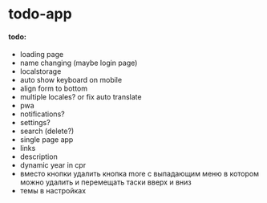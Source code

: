 # todo-app

#### todo:

- loading page
- name changing (maybe login page)
- localstorage
- auto show keyboard on mobile
- align form to bottom
- multiple locales? or fix auto translate
- pwa
- notifications?
- settings?
- search (delete?)
- single page app
- links
- description
- dynamic year in cpr
- вместо кнопки удалить кнопка more с выпадающим меню в котором можно удалить и перемещать таски вверх и вниз
- темы в настройках
